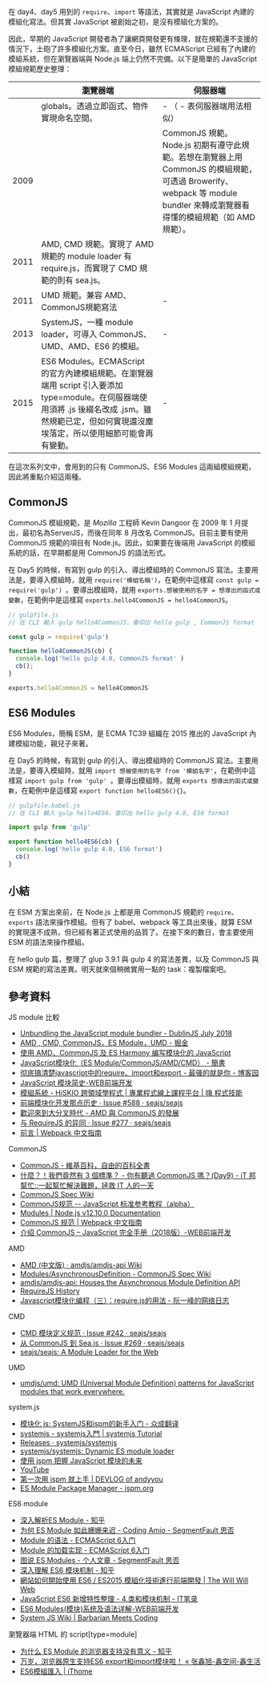 在 day4、day5 用到的 `require`、`import` 等語法，其實就是 JavaScript 內建的模組化寫法。但其實 JavaScript 被創始之初，是沒有模組化方案的。

因此，早期的 JavaScript 開發者為了讓網頁開發更有條理，就在規範還不支援的情況下，土砲了許多模組化方案。直至今日，雖然 ECMAScript 已經有了內建的模組系統，但在瀏覽器端與 Node.js 端上仍然不完備。以下是簡單的 JavaScript 模組規範歷史整理：

|      | 瀏覽器端                                                     | 伺服器端                                                     |
| ---- | ------------------------------------------------------------ | ------------------------------------------------------------ |
|      | globals。透過立即函式、物件實現命名空間。                    | - （ - 表伺服器端用法相似）                                  |
| 2009 |                                                              | CommonJS 規範。Node.js 初期有遵守此規範。若想在瀏覽器上用 CommonJS 的模組規範，可透過 Browerify、webpack 等 module bundler 來轉成瀏覽器看得懂的模組規範（如 AMD 規範）。 |
| 2011 | AMD, CMD 規範。實現了 AMD  規範的 module loader 有 require.js，而實現了 CMD 規範的則有 sea.js。 |                                                              |
| 2011 | UMD 規範。兼容 AMD、CommonJS規範寫法                         | -                                                            |
| 2013 | SystemJS，一種 module loader，可導入 CommonJS、UMD、AMD、ES6 的模組。 | -                                                            |
| 2015 | ES6 Modules。ECMAScript 的官方內建模組規範。在瀏覽器端用 script 引入要添加 type=module。在伺服器端使用須將 .js 後綴名改成 .jsm。雖然規範已定，但如何實現還沒塵埃落定，所以使用細節可能會再有變動。 | -                                                            |

在這次系列文中，會用到的只有 CommonJS、ES6 Modules 這兩組模組規範，因此將重點介紹這兩種。



## CommonJS 

CommonJS 模組規範，是 *Mozilla* 工程師 Kevin Dangoor 在 2009 年 1 月提出，最初名為ServerJS，而後在同年 8 月改名 CommonJS。目前主要有使用 CommonJS 規範的項目有 Node.js。因此，如果要在後端用 JavaScript 的模組系統的話，在早期都是用 CommonJS 的語法形式。

在 Day5 的時候，有寫到 gulp 的引入、導出模組時的 CommonJS 寫法。主要用法是，要導入模組時，就用 `require('模組名稱')`，在範例中這樣寫 `const gulp = require('gulp') `。要導出模組時，就用 `exports.想被使用的名字 = 想導出的函式或變數`，在範例中是這樣寫 `exports.hello4CommonJS = hello4CommonJS`。

```js
// gulpfile.js
// 在 CLI 輸入 gulp hello4CommonJS，會印出 hello gulp , CommonJS format

const gulp = require('gulp') 

function hello4CommonJS(cb) {
  console.log('hello gulp 4.0, CommonJS format' )
  cb();
}

exports.hello4CommonJS = hello4CommonJS
```



## ES6 Modules 

ES6 Modules，簡稱 ESM，是 ECMA TC39 組織在 2015 推出的 JavaScript 內建模組功能，親兒子來著。

在 Day5 的時候，有寫到 gulp 的引入、導出模組時的 CommonJS 寫法。主要用法是，要導入模組時，就用 `import 想被使用的名字 from '模組名字'`，在範例中這樣寫 `import gulp from 'gulp' `。要導出模組時，就用 `exports 想導出的函式或變數`，在範例中是這樣寫 `export function hello4ES6(){}`。

```js
// gulpfile.babel.js
// 在 CLI 輸入 gulp hello4ES6，會印出 hello gulp 4.0, ES6 format

import gulp from 'gulp' 

export function hello4ES6(cb) {
  console.log('hello gulp 4.0, ES6 format')
  cb()
}
```



## 小結

在 ESM 方案出來前，在 Node.js 上都是用 CommonJS 規範的 `require`、`exports` 語法來操作模組。但有了 babel、webpack 等工具出來後，就算 ESM 的實現還不成熟，但已經有著正式使用的品質了。在接下來的數日，會主要使用 ESM 的語法來操作模組。

在 hello gulp 篇，整理了 glup 3.9.1 與 gulp 4 的寫法差異，以及 CommonJS 與 ESM 規範的寫法差異。明天就來個稍微實用一點的 task：複製檔案吧。



## 參考資料

JS module 比較
* [Unbundling the JavaScript module bundler - DublinJS July 2018](https://slides.com/lucianomammino/unbundling-the-javascript-module-bundler-dublinjs#/46)
* [AMD , CMD, CommonJS，ES Module，UMD - 掘金](https://juejin.im/post/5b7d2f45e51d4538826f4c28)
* [使用 AMD、CommonJS 及 ES Harmony 编写模块化的 JavaScript](http://justineo.github.io/singles/writing-modular-js/)
* [JavaScript模块化（ES Module/CommonJS/AMD/CMD） - 簡書](https://www.jianshu.com/p/da2ac9ad2960)
* [彻底搞清楚javascript中的require、import和export - 最骚的就是你 - 博客园](https://www.cnblogs.com/libin-1/p/7127481.html)
* [JavaScript 模块简史-WEB前端开发](https://www.html.cn/archives/7628)
* [模組系統 - HiSKIO 跨領域學程式 | 專業程式線上課程平台 | 嗨 程式技能](https://hiskio.com/courses/87/lectures/2067)
* [前端模块化开发那点历史 · Issue #588 · seajs/seajs](https://github.com/seajs/seajs/issues/588)
* [歡迎來到大分叉時代 - AMD 與 CommonJS 的發展](https://ithelp.ithome.com.tw/articles/10191574)
* [与 RequireJS 的异同 · Issue #277 · seajs/seajs](https://github.com/seajs/seajs/issues/277)
* [前言 | Webpack 中文指南](https://zhaoda.net/webpack-handbook/preface.html)

CommonJS
* [CommonJS - 維基百科，自由的百科全書](https://zh.wikipedia.org/wiki/CommonJS)
* [什麼？！我們竟然有 3 個標準？ - 你有聽過 CommonJS 嗎？(Day9) - iT 邦幫忙::一起幫忙解決難題，拯救 IT 人的一天](https://ithelp.ithome.com.tw/articles/10191478)
* [CommonJS Spec Wiki](http://wiki.commonjs.org/wiki/CommonJS)
* [CommonJS规范 -- JavaScript 标准参考教程（alpha）](https://javascript.ruanyifeng.com/nodejs/module.html)
* [Modules | Node.js v12.10.0 Documentation](https://nodejs.org/docs/latest/api/modules.html)
* [CommonJS 规范 | Webpack 中文指南](https://zhaoda.net/webpack-handbook/commonjs.html)
* [介绍 CommonJS – JavaScript 完全手册（2018版）-WEB前端开发](https://www.html.cn/archives/10285)

AMD
* [AMD (中文版) · amdjs/amdjs-api Wiki](https://github.com/amdjs/amdjs-api/wiki/AMD-(%E4%B8%AD%E6%96%87%E7%89%88))
* [Modules/AsynchronousDefinition - CommonJS Spec Wiki](http://wiki.commonjs.org/wiki/Modules/AsynchronousDefinition)
* [amdjs/amdjs-api: Houses the Asynchronous Module Definition API](https://github.com/amdjs/amdjs-api)
* [RequireJS History](https://requirejs.org/docs/history.html)
* [Javascript模块化编程（三）：require.js的用法 - 阮一峰的网络日志](http://www.ruanyifeng.com/blog/2012/11/require_js.html)

CMD
* [CMD 模块定义规范 · Issue #242 · seajs/seajs](https://github.com/seajs/seajs/issues/242)
* [从 CommonJS 到 Sea.js · Issue #269 · seajs/seajs](https://github.com/seajs/seajs/issues/269)
* [seajs/seajs: A Module Loader for the Web](https://github.com/seajs/seajs)

UMD
* [umdjs/umd: UMD (Universal Module Definition) patterns for JavaScript modules that work everywhere.](https://github.com/umdjs/umd)

system.js
* [模块化 js: SystemJS和jspm的新手入门 - 众成翻译](https://www.zcfy.cc/article/300)
* [systemjs - systemjs入門 | systemjs Tutorial](https://riptutorial.com/zh-TW/systemjs)
* [Releases · systemjs/systemjs](https://github.com/systemjs/systemjs/releases?after=0.2.2)
* [systemjs/systemjs: Dynamic ES module loader](https://github.com/systemjs/systemjs)
* [使用 jspm 把握 JavaScript 模块的未来](https://www.ibm.com/developerworks/cn/web/wa-use-jspm-javascript-modules/index.html)
* [YouTube](https://www.youtube.com/watch?v=iukBMY4apvI)
* [第一次用 jspm 就上手 | DEVLOG of andyyou](https://andyyou.github.io/2015/08/13/jspm-getting-started/)
* [ES Module Package Manager - jspm.org](https://jspm.org/)

ES6 module

* [深入解析ES Module - 知乎](https://zhuanlan.zhihu.com/p/40733281)
* [为何 ES Module 如此姗姗来迟 - Coding Amio - SegmentFault 思否](https://segmentfault.com/a/1190000004940294)
* [Module 的语法 - ECMAScript 6入门](http://es6.ruanyifeng.com/#docs/module)
* [Module 的加载实现 - ECMAScript 6入门](http://es6.ruanyifeng.com/#docs/module-loader)
* [图说 ES Modules - 个人文章 - SegmentFault 思否](https://segmentfault.com/a/1190000014318751)
* [深入理解 ES6 模块机制 - 知乎](https://zhuanlan.zhihu.com/p/33843378)
* [網站如何開始使用 ES6 / ES2015 模組化技術進行前端開發 | The Will Will Web](https://blog.miniasp.com/post/2019/01/29/How-to-get-start-with-ES6-ES2015-Modules-with-Parcel)
* [JavaScript ES6 新增特性整理 - 4.类和模块机制 - IT笔录](https://itbilu.com/javascript/js/EJr8w3SJG.html)
* [ES6 Modules(模块)系统及语法详解-WEB前端开发](https://www.html.cn/archives/6974)
* [System JS Wiki | Barbarian Meets Coding](https://www.barbarianmeetscoding.com/wiki/system-js/)

瀏覽器端 HTML 的 script[type=module]
* [为什么 ES Module 的浏览器支持没有意义 - 知乎](https://zhuanlan.zhihu.com/p/25046637)
* [万岁，浏览器原生支持ES6 export和import模块啦！ « 张鑫旭-鑫空间-鑫生活](https://www.zhangxinxu.com/wordpress/2018/08/browser-native-es6-export-import-module/)
* [ES6模組匯入 | iThome](https://www.ithome.com.tw/voice/132470?fbclid=IwAR0MzEFHKE_GcOV2STlhhlx2e5cdGlO5H59N9Ngv5HBkJS8BsYLwjd3v_zY)
